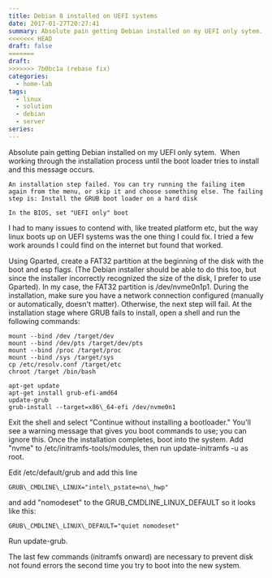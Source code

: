 ```yaml
---
title: Debian 8 installed on UEFI systems
date: 2017-01-27T20:27:41
summary: Absolute pain getting Debian installed on my UEFI only sytem. When working through the installation process until the boot loader tries to install and this message occurs.
<<<<<<< HEAD
draft: false
=======
draft:
>>>>>>> 7b0bc1a (rebase fix)
categories:
  - home-lab
tags:
  - linux
  - solution
  - debian
  - server
series:
---
```


Absolute pain getting Debian installed on my UEFI only sytem.  When working through the installation process until the boot loader tries to install and this message occurs.

```
An installation step failed. You can try running the failing item again from the menu, or skip it and choose something else. The failing step is: Install the GRUB boot loader on a hard disk

In the BIOS, set "UEFI only" boot
```

I had to many issues to contend with, like treated platform etc, but the way linux boots up on UEFI systems was the one thing I could fix. I tried a few work arounds I could find on the internet but found that worked.

Using Gparted, create a FAT32 partition at the beginning of the disk with the boot and esp flags. (The Debian installer should be able to do this too, but since the installer incorrectly recognized the size of the disk, I prefer to use Gparted). In my case, the FAT32 partition is /dev/nvme0n1p1.
During the installation, make sure you have a network connection configured (manually or automatically, doesn't matter). Otherwise, the next step will fail.
At the installation stage where GRUB fails to install, open a shell and run the following commands:


```
mount --bind /dev /target/dev
mount --bind /dev/pts /target/dev/pts
mount --bind /proc /target/proc
mount --bind /sys /target/sys
cp /etc/resolv.conf /target/etc
chroot /target /bin/bash
```


```
apt-get update
apt-get install grub-efi-amd64
update-grub
grub-install --target=x86\_64-efi /dev/nvme0n1
```


Exit the shell and select "Continue without installing a bootloader." You'll see a warning message that gives you boot commands to use; you can ignore this.
Once the installation completes, boot into the system. Add "nvme" to /etc/initramfs-tools/modules, then run update-initramfs -u as root.

Edit /etc/default/grub and add this line

```
GRUB\_CMDLINE\_LINUX="intel\_pstate=no\_hwp"
```
and add "nomodeset" to the GRUB\_CMDLINE\_LINUX\_DEFAULT so it looks like this:
```
GRUB\_CMDLINE\_LINUX\_DEFAULT="quiet nomodeset"
```
Run update-grub.

The last few commands (initramfs onward) are necessary to prevent disk not found errors the second time you try to boot into the new system.